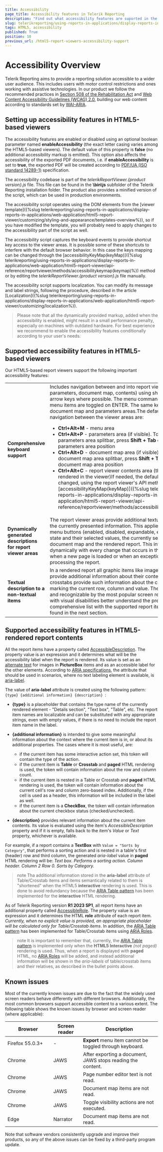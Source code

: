 ```yaml
---
title: Accessibility
page_title: Accessibility features in Telerik Reporting
description: "Find out what accessibility features are suported in the HTML5-based viewers and HTML5-rendered report contents. Understand how to set up accessibility and what its known limitations are."
slug: telerikreporting/using-reports-in-applications/display-reports-in-applications/web-application/accessibility
tags: HTML5, accessibility
published: True
position: 10
previous_url: /html5-report-viewers-accessibility-support
---
```


<style>
table th:first-of-type {
	width: 30%;
}
</style>

# Accessibility Overview

Telerik Reporting aims to provide a reporting solution accessible to a wider user audience. This includes users with motor control restrictions and ones working with assistive technologies. In our product we follow the recommended practices in [Section 508 of the Rehabilitation Act](https://www.section508.gov/) and [Web Content Accessibility Guidelines (WCAG) 2.0](https://www.w3.org/TR/WCAG20/), building our web content according to standards set by [WAI-ARIA](https://www.w3.org/WAI/ARIA/apg/).

## Setting up accessibility features in HTML5-based viewers

The accessibility features are enabled or disabled using an optional boolean parameter named __enableAccessibility__ (the exact letter casing varies among the HTML5-based viewers). The default value of this property is __false__ (no additional accessibility markup is emitted). This option also affects the accessibility of the exported PDF documents, i.e. if __enableAccessibility__ is set to __true__, the exported PDF will be created according to [PDF/UA (ISO standard 14289-1)](https://en.wikipedia.org/wiki/PDF/UA) specification.

The accessibility codebase is part of the *telerikReportViewer.{product version}.js* file. This file can be found in the __\bin\js__ subfolder of the Telerik Reporting installation folder. The product also provides a minified version of the script, which can be used in production environments.

The accessibility script operates using the DOM elements from the [viewer template]({%slug telerikreporting/using-reports-in-applications/display-reports-in-applications/web-application/html5-report-viewer/customizing/styling-and-appearance/templates-overview%}), so if you have modified the template, you will probably need to apply changes to the accessibility part of the script as well.

The accessibility script captures the keyboard events to provide shortcut key access to the viewer areas. It is possible some of these shortcuts to interfere with the default browser behavior. In this case the keys mapping can be changed through the [accessibilityKeyMap(keyMap)]({%slug telerikreporting/using-reports-in-applications/display-reports-in-applications/web-application/html5-report-viewer/api-reference/reportviewer/methods/accessibilitykeymap(keymap)%}) method or by editing the *telerikReportViewer.{product version}.js* file manually.

The accessibility script supports localization. You can modify its message and label strings, following the procedure, described in the article [Localization]({%slug telerikreporting/using-reports-in-applications/display-reports-in-applications/web-application/html5-report-viewer/customizing/localization%}).

> Please note that all the dynamically provided markup, added when the accessibility is enabled, might result in a small performance penalty, especially on machines with outdated hardware. For best experience we recommend to enable the accessibility features conditionally according to your user's needs.

## Supported accessibility features in HTML5-based viewers

Our HTML5-based report viewers support the following important accessibility features:

|   |   |
| ------ | ------ |
| __Comprehensive keyboard support__ |Includes navigation between and into report viewer areas (menu, parameters, document map, contents) using shortcut keys, TAB or arrow keys where possible. The menu commands and expandable menu items are toggled on ENTER. The same key mapping is applied to document map and parameters areas.The default shortcut keys for navigation between the viewer areas are:<ul><li>__Ctrl+Alt+M__ - menu area</li><li>__Ctrl+Alt+P__ - parameters area (if visible). To navigate to the parameters area splitbar, press __Shift + Tab__ or __Tab__ based on the parameters area position</li><li>__Ctrl+Alt+D__ - document map area (if visible). To navigate the document map area splitbar, press __Shift + Tab__ or __Tab__ based on the document map area position</li><li>__Ctrl+Alt+C__ - report viewer contents area (the report currently rendered in the viewer)If needed, the default key mapping can be changed, using the report viewer's API method [accessibilityKeyMap(keyMap)]({%slug telerikreporting/using-reports-in-applications/display-reports-in-applications/web-application/html5-report-viewer/api-reference/reportviewer/methods/accessibilitykeymap(keymap)%}).</li></ul>|
| __Dynamically generated descriptions for report viewer areas__ |The report viewer areas provide additional textual details that reflect the currently presented information. This applies to the state of the menu buttons (enabled, disabled, expandable, etc.), the parameters state and their selected values, the currently selected node from document map and the rendered report. This information refreshes dynamically with every change that occurs in the viewer - for example when a new page is loaded or when an exception is thrown while processing the report.|
| __Textual description to a non-textual items__ |In a rendered report all graphic items like images, maps and charts provide additional information about their contents. Tables and crosstabs provide such information about the currently focused cell, marking the current row, column and value. These details are visible and recognizable by the most popular screen readers to help users with visual disabilities better understand the presented report. A comprehensive list with the supported report items features can be found in the next section.|

## Supported accessibility features in HTML5-rendered report contents

All the report items have a property called [AccessibleDescription](/reporting/api/Telerik.Reporting.ReportItemBase#Telerik_Reporting_ReportItemBase_AccessibleDescription). The property value is an expression and it determines what will be the accessibility label when the report is rendered. Its value is set as an [alternate text](https://www.w3schools.com/tags/att_img_alt.asp) for images in __PictureBox__ items and as an accessible label for the other elements. According to [ARIA specifications](https://developer.mozilla.org/en-US/docs/Web/Accessibility/ARIA), the attribute that should be used in scenarios, where no text labeling element is available, is [aria-label](https://developer.mozilla.org/en-US/docs/Web/Accessibility/ARIA/Attributes/aria-label).

The value of __aria-label__ attribute is created using the following pattern: `{type} {additional information} {description} `:

* __{type}__ is a placeholder that contains the type name of the currently rendered element - "Details section", "Text box", "Table", etc. The report item names are localizable and can be substituted with any appropriate strings, even with empty values, if there is no need to include the report item name in the label.
* __{additional information}__ is intended to give some meaningful information about the context where the current item is in, or about its additional properties. The cases where it is most useful, are:

	+ if the current item has some interactive action set, this token will contain the type of the action.
	+ if the current item is **Table** or **Crosstab** and **paged** HTML rendering is used, the token will contain information about the row and column count.
	+ if the current item is nested in a Table or Crosstab and **paged** HTML rendering is used, the token will contain information about the current cell's row and column zero-based index. Additionally, if the cell is used as a header, this information will be included in the label as well.
	+ if the current item is a __CheckBox__, the token will contain information about the current checkbox status (checked/unchecked).

* __{description}__ provides relevant information about the current item contents. Its value is evaluated using the item's *AccessibleDescription* property and if it is empty, falls back to the item's *Value* or *Text* property, whichever is available.

For example, if a report contains a __TextBox__ with `Value = "Sorts by Category"`, that performs a sorting action and is nested in a table's first (header) row and third column, the generated *aria-label* value in **paged** HTML rendering will be: *Text box. Performs a sorting action. Column header. Column 2 Row 0. Sorts by Category.*

>note Tha additional information stored in the __aria-label__ attribute of Table/Crosstab items and items semantically related to them is "shortened" when the HTML5 **interactive** rendering is used. This is done to avoid redundancy because the [ARIA Table pattern](https://www.w3.org/WAI/ARIA/apg/patterns/table/) has been implemented for the **interactive** HTML rendering.

As of Telerik Reporting version __R1 2023 SP1__, all report items have an additional property called [AccessibleRole](/reporting/api/Telerik.Reporting.ReportItemBase#Telerik_Reporting_ReportItemBase_AccessibleRole). The property value is an expression and it determines the HTML __role__ attribute of each report item. *Currently, when no explicit value is provided, an appropriate placeholder will be calculated only for Table/Crosstab items*. In addition, the [ARIA Table pattern](https://www.w3.org/WAI/ARIA/apg/patterns/table/) has been implemented for Table/Crosstab items using [ARIA Roles](https://developer.mozilla.org/en-US/docs/Web/Accessibility/ARIA/Roles).

>note It is important to remember that, currently, the [ARIA Table pattern](https://www.w3.org/WAI/ARIA/apg/patterns/table/) is implemented only when the **HTML5 Interactive** *(not paged)* rendering is used. Thus, when a report is displayed with **paged** HTML, no [ARIA Roles](https://developer.mozilla.org/en-US/docs/Web/Accessibility/ARIA/Roles) will be added, and instead additional information will be shown in the *aria-labels* of table/crosstab items and their relatives, as described in the bullet points above.

## Known issues

Most of the currently known issues are due to the fact that the widely used screen readers behave differently with different browsers. Additionally, the most common browsers support accessible content to a various extent. The following table shows the known issues by browser and screen reader (where applicable):

| Browser | Screen reader | Description |
| ------ | ------ | ------ |
|Firefox 55.0.3+|-| __Export__ menu item cannot be toggled through keyboard.|
|Chrome|JAWS|After exporting a document, JAWS stops reading the content.|
|Chrome|JAWS|Page number editor text is not read.|
|Chrome|JAWS|Document map items are not read.|
|Chrome|JAWS|Toggle visibility actions are not executed.|
|Edge|Narrator|Document map items are not read.|

Note that software vendors consistently upgrade and improve their products, so any of the above issues can be fixed by a third-party program update.
